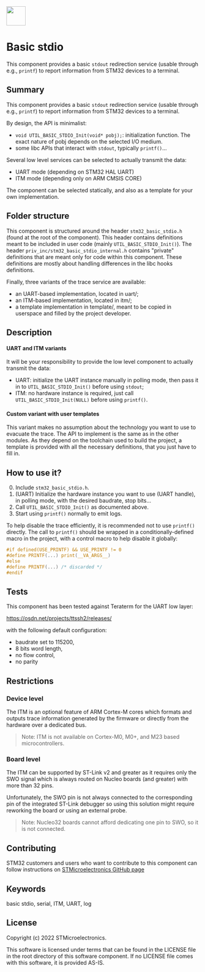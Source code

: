 <img src="doc/subbrand-stm32.svg" width="50"/>

# __Basic stdio__

This component provides a basic `stdout` redirection service (usable through e.g., `printf`) to report information from STM32 devices to a terminal.

## __Summary__

This component provides a basic `stdout` redirection service (usable through e.g., `printf`) to report information from STM32 devices to a terminal.

By design, the API is minimalist:
- `void UTIL_BASIC_STDIO_Init(void* pobj);`: initialization function. The exact nature of pobj depends on the selected I/O medium.
- some libc APIs that interact with `stdout`, typically `printf()`...

Several low level services can be selected to actually transmit the data:
- UART mode (depending on STM32 HAL UART)
- ITM mode (depending only on ARM CMSIS CORE)

The component can be selected statically, and also as a template for your own implementation.

## __Folder structure__

This component is structured around the header `stm32_basic_stdio.h` (found at the root of the component).
This header contains definitions meant to be included in user code (mainly `UTIL_BASIC_STDIO_Init()`).
The header `priv_inc/stm32_basic_stdio_internal.h` contains "private" definitions that are meant only for code within this component.
These definitions are mostly about handling differences in the libc hooks definitions.

Finally, three variants of the trace service are available:
- an UART-based implementation, located in uart/;
- an ITM-based implementation, located in itm/;
- a template implementation in template/,
  meant to be copied in userspace and filled by the project developer.

## __Description__

#### __UART and ITM variants__

It will be your responsibility to provide the low level component to actually transmit the data:
- UART: initialize the UART instance manually in polling mode, then pass it in to `UTIL_BASIC_STDIO_Init()` before using `stdout`;
- ITM: no hardware instance is required, just call `UTIL_BASIC_STDIO_Init(NULL)` before using `printf()`.

#### __Custom variant__ with user templates

This variant makes no assumption about the technology you want to use to evacuate the trace.
The API to implement is the same as in the other modules. As they depend on the toolchain used to build the project,
a template is provided with all the necessary definitions, that you just have to fill in.

## __How to use it?__

0. Include `stm32_basic_stdio.h`.
0. (UART) Initialize the hardware instance you want to use (UART handle), in polling mode, with the desired baudrate, stop bits...
0. Call `UTIL_BASIC_STDIO_Init()` as documented above.
0. Start using `printf()` normally to emit logs.

To help disable the trace efficiently, it is recommended not to use `printf()` directly.
The call to `printf()` should be wrapped in a conditionally-defined macro in the project, with a control macro to help disable it globally:
```c
#if defined(USE_PRINTF) && USE_PRINTF != 0
#define PRINTF(...) print(__VA_ARGS__)
#else
#define PRINTF(...) /* discarded */
#endif
```

## __Tests__

This component has been tested against Teraterm for the UART low layer:

https://osdn.net/projects/ttssh2/releases/

with the following default configuration:
- baudrate set to 115200,
- 8 bits word length,
- no flow control,
- no parity
## __Restrictions__

### __Device level__

The ITM is an optional feature of ARM Cortex-M cores which formats and outputs trace information generated by the firmware or directly from the hardware over a dedicated bus.

> Note: ITM is not available on Cortex-M0, M0+, and M23 based microcontrollers.

### __Board level__

The ITM can be supported by ST-Link v2 and greater as it requires only the SWO signal which is always routed on Nucleo boards (and greater) with more than 32 pins.

Unfortunately, the SWO pin is not always connected to the corresponding pin of the integrated ST-Link debugger so using this solution might require reworking the board or using an external probe.

> Note: Nucleo32 boards cannot afford dedicating one pin to SWO, so it is not connected.


## __Contributing__

STM32 customers and users who want to contribute to this component can follow instructions on [STMicroelectronics GitHub page](https://github.com/STMicroelectronics)

## __Keywords__

basic stdio, serial, ITM, UART, log

## __License__

Copyright (c) 2022 STMicroelectronics.

This software is licensed under terms that can be found in the LICENSE file in the root directory of this software component.
If no LICENSE file comes with this software, it is provided AS-IS.
